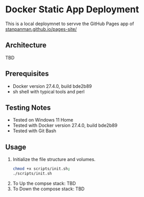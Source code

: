 # Docker Static App Deployment
This is a local deploymnet to servve the GitHub Pages app of [stanpanman.github.io/pages-site/](https://stanpanman.github.io/pages-site/)

## Architecture
TBD

## Prerequisites
- Docker version 27.4.0, build bde2b89
- sh shell with typical tools and perl
## Testing Notes
- Tested on Windows 11 Home
- Tested with Docker version 27.4.0, build bde2b89
- Tested with Git Bash

## Usage
1. Initialize the file structure and volumes.
    ```bash
    chmod +x scripts/init.sh;
    ./scripts/init.sh
    ```
2. To Up the compse stack:
    TBD
3. To Down the compose stack:
    TBD